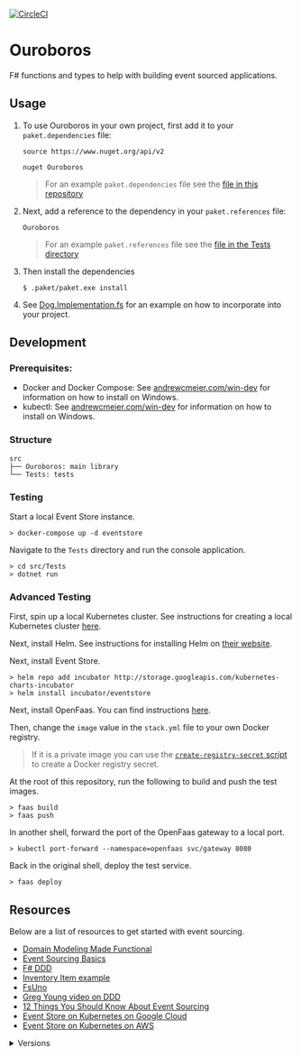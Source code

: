 [![CircleCI](https://circleci.com/gh/ameier38/ouroboros/tree/develop.svg?style=svg)](https://circleci.com/gh/ameier38/ouroboros/tree/develop)

# Ouroboros
F# functions and types to help with building event sourced applications.

## Usage
1) To use Ouroboros in your own project, first add it to your `paket.dependencies` file:
    ```
    source https://www.nuget.org/api/v2

    nuget Ouroboros
    ```
    > For an example `paket.dependencies` file see the [file in this repository](./paket.dependencies)

2) Next, add a reference to the dependency in your `paket.references` file:
    ```
    Ouroboros
    ```
    > For an example `paket.references` file see the [file in the Tests directory](./src/Tests/paket.references)

3) Then install the dependencies
    ```
    $ .paket/paket.exe install
    ```

4) See [Dog.Implementation.fs](./src/Tests/Dog.Implementation.fs) for an example on how to incorporate into your project.

## Development

### Prerequisites:

- Docker and Docker Compose: See [andrewcmeier.com/win-dev](https://andrewcmeier.com/win-dev#docker-and-docker-compose)
for information on how to install on Windows.
- kubectl: See [andrewcmeier.com/win-dev](https://andrewcmeier.com/win-dev#kubectl)
for information on how to install on Windows.

### Structure
```
src
├── Ouroboros: main library
└── Tests: tests
```

### Testing
Start a local Event Store instance.
```
> docker-compose up -d eventstore
```

Navigate to the `Tests` directory and run the console application.
```
> cd src/Tests
> dotnet run
```

### Advanced Testing
First, spin up a local Kubernetes cluster. See instructions for 
creating a local Kubernetes cluster [here](https://andrewcmeier.com/win-dev#kubernetes).

Next, install Helm. See instructions for installing Helm 
on [their website](https://docs.helm.sh/using_helm/#quickstart).

Next, install Event Store.
```
> helm repo add incubator http://storage.googleapis.com/kubernetes-charts-incubator
> helm install incubator/eventstore
```

Next, install OpenFaas. You can find instructions 
[here](https://github.com/openfaas/faas-netes/tree/master/chart/openfaas).

Then, change the `image` value in the `stack.yml` file to your own Docker registry.
> If it is a private image you can use the [`create-registry-secret` script](scripts/create-registry-secret.sh)
to create a Docker registry secret.

At the root of this repository, run the following to build and push the test images.
```
> faas build
> faas push
```

In another shell, forward the port of the OpenFaas gateway to a local port.
```
> kubectl port-forward --namespace=openfaas svc/gateway 8080
```

Back in the original shell, deploy the test service.
```
> faas deploy
```



## Resources
Below are a list of resources to get started with event sourcing.
- [Domain Modeling Made Functional](https://pragprog.com/book/swdddf/domain-modeling-made-functional)
- [Event Sourcing Basics](https://eventstore.org/docs/event-sourcing-basics/index.html)
- [F# DDD](http://gorodinski.com/blog/2013/02/17/domain-driven-design-with-fsharp-and-eventstore/)
- [Inventory Item example](https://github.com/eulerfx/DDDInventoryItemFSharp)
- [FsUno](https://github.com/thinkbeforecoding/FsUno/blob/master/FsUno/Game.fs)
- [Greg Young video on DDD](https://youtu.be/LDW0QWie21s)
- [12 Things You Should Know About Event Sourcing](http://blog.leifbattermann.de/2017/04/21/12-things-you-should-know-about-event-sourcing/)
- [Event Store on Kubernetes on Google Cloud](https://blog.2mas.xyz/setting-up-event-store-with-kubernetes-on-google-cloud/)
- [Event Store on Kubernetes on AWS](http://www.dinuzzo.co.uk/2018/08/13/set-up-an-eventstore-cluster-on-kubernetes/)

<details>
    <summary>Versions</summary>

### 2.0.0
Added functionality to 'delete' an event from a stream
which effectively ignores these events when loaded from
the repository and, therefore, we do not apply them when
reconstituting the state. The reason for this is because
in the real world we may accidentally run commands
which produce valid events, but were genuine mistakes.
Having a 'delete event' command which records the deletion
but allows us to undo a command is easier to correct these errors.

### 1.0.0
Added boilerplate functions and type to work with event sourced
systems in F#. Added EventStore store.

</details>
